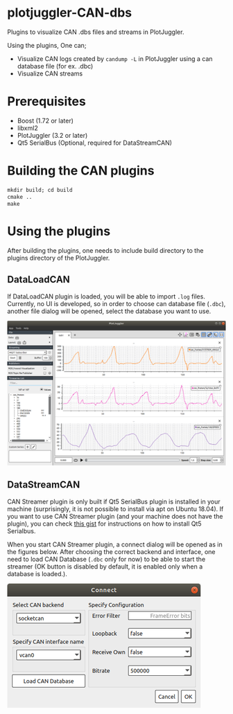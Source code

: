 # plotjuggler-CAN-dbs
Plugins to visualize CAN .dbs files and streams in PlotJuggler.

Using the plugins, One can;
  * Visualize CAN logs created by `candump -L` in PlotJuggler using a can database file (for ex. .dbc)
  * Visualize CAN streams

# Prerequisites
  * Boost (1.72 or later)
  * libxml2
  * PlotJuggler (3.2 or later)
  * Qt5 SerialBus (Optional, required for DataStreamCAN)

# Building the CAN plugins

```
mkdir build; cd build
cmake ..
make

```

# Using the plugins

After building the plugins, one needs to include build directory to the plugins directory of the PlotJuggler.

## DataLoadCAN

If DataLoadCAN plugin is loaded, you will be able to import `.log` files. Currently, no UI is developed, so in order to choose can database file (`.dbc`), another file dialog will be opened, select the database you want to use.

![DataLoadCAN](docs/DataLoadCAN.png "DataLoadCAN snapshot")

## DataStreamCAN

CAN Streamer plugin is only built if Qt5 SerialBus plugin is installed in your machine (surprisingly, it is not possible to install via apt on Ubuntu 18.04).
If you want to use CAN Streamer plugin (and your machine does not have the plugin), you can check [this gist](https://gist.github.com/awesomebytes/ed90785324757b03c8f01e3ffa36d436) for instructions on how to install Qt5 Serialbus.

When you start CAN Streamer plugin, a connect dialog will be opened as in the figures below. After choosing the correct backend and interface, one need to load CAN Database (`.dbc` only for now) to be able to start the streamer (OK button is disabled by default, it is enabled only when a database is loaded.).

![DataStreamCAN](docs/DatabaseLoaded.png "DataStreamCAN connect, database loaded.")
